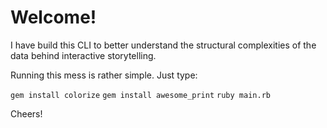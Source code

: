 # Welcome!

I have build this CLI to better understand the structural complexities of the data behind interactive storytelling.

Running this mess is rather simple. Just type:

`gem install colorize`
`gem install awesome_print`
`ruby main.rb`

Cheers!
